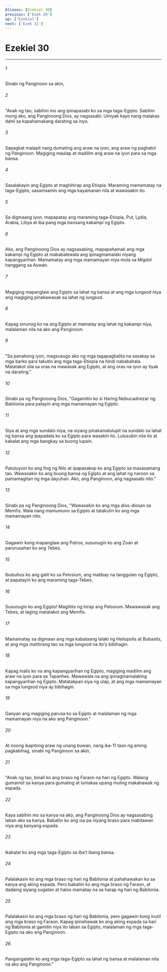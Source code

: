 ```yaml
---
Aliases: [Ezekiel 30]
previous: ['Ezek 29']
up: ['Ezekiel']
next: ['Ezek 31']
---
```

# Ezekiel 30

***






















###### 1 










Sinabi ng Panginoon sa akin, 





















###### 2 










"Anak ng tao, sabihin mo ang ipinapasabi ko sa mga taga-Egipto. Sabihin mong ako, ang Panginoong Dios, ay nagsasabi: Umiyak kayo nang malakas dahil sa kapahamakang darating sa inyo. 





















###### 3 










Sapagkat malapit nang dumating ang araw na iyon, ang araw ng paghatol ng Panginoon. Magiging maulap at madilim ang araw na iyon para sa mga bansa. 





















###### 4 










Sasalakayin ang Egipto at maghihirap ang Etiopia. Maraming mamamatay na taga-Egipto, sasamsamin ang mga kayamanan nila at wawasakin ito. 





















###### 5 










Sa digmaang iyon, mapapatay ang maraming taga-Etiopia, Put, Lydia, Arabia, Libya at iba pang mga bansang kakampi ng Egipto. 





















###### 6 










Ako, ang Panginoong Dios ay nagsasabing, mapapahamak ang mga kakampi ng Egipto at mababalewala ang ipinagmamalaki niyang kapangyarihan. Mamamatay ang mga mamamayan niya mula sa Migdol hanggang sa Aswan. 





















###### 7 










Magiging mapanglaw ang Egipto sa lahat ng bansa at ang mga lungsod niya ang magiging pinakawasak sa lahat ng lungsod. 





















###### 8 










Kapag sinunog ko na ang Egipto at mamatay ang lahat ng kakampi niya, malalaman nila na ako ang Panginoon. 





















###### 9 










"Sa panahong iyon, magsusugo ako ng mga tagapagbalita na sasakay sa mga barko para takutin ang mga taga-Etiopia na hindi nababahala. Matatakot sila sa oras na mawasak ang Egipto, at ang oras na iyon ay tiyak na darating." 





















###### 10 










Sinabi pa ng Panginoong Dios, "Gagamitin ko si Haring Nebucadnezar ng Babilonia para patayin ang mga mamamayan ng Egipto. 





















###### 11 










Siya at ang mga sundalo niya, na siyang pinakamalulupit na sundalo sa lahat ng bansa ang ipapadala ko sa Egipto para wasakin ito. Lulusubin nila ito at kakalat ang mga bangkay sa buong lupain. 





















###### 12 










Patutuyuin ko ang Ilog ng Nilo at ipapasakop ko ang Egipto sa masasamang tao. Wawasakin ko ang buong bansa ng Egipto at ang lahat ng naroon sa pamamagitan ng mga dayuhan. Ako, ang Panginoon, ang nagsasabi nito." 





















###### 13 










Sinabi pa ng Panginoong Dios, "Wawasakin ko ang mga dios-diosan sa Memfis. Wala nang mamumuno sa Egipto at tatakutin ko ang mga mamamayan nito. 





















###### 14 










Gagawin kong mapanglaw ang Patros, susunugin ko ang Zoan at parurusahan ko ang Tebes. 





















###### 15 










Ibubuhos ko ang galit ko sa Pelosium, ang matibay na tanggulan ng Egipto, at papatayin ko ang maraming taga-Tebes. 





















###### 16 










Susunugin ko ang Egipto! Magtitiis ng hirap ang Pelosium. Mawawasak ang Tebes, at laging matatakot ang Memfis. 





















###### 17 










Mamamatay sa digmaan ang mga kabataang lalaki ng Heliopolis at Bubastis, at ang mga matitirang tao sa mga lungsod na itoʼy bibihagin. 





















###### 18 










Kapag inalis ko na ang kapangyarihan ng Egipto, magiging madilim ang araw na iyon para sa Tapanhes. Mawawala na ang ipinagmamalaking kapangyarihan ng Egipto. Matatakpan siya ng ulap, at ang mga mamamayan sa mga lungsod niya ay bibihagin. 





















###### 19 










Ganyan ang magiging parusa ko sa Egipto at malalaman ng mga mamamayan niya na ako ang Panginoon." 





















###### 20 










At noong ikapitong araw ng unang buwan, nang ika-11 taon ng aming pagkabihag, sinabi ng Panginoon sa akin, 





















###### 21 










"Anak ng tao, binali ko ang braso ng Faraon na hari ng Egipto. Walang gumamot sa kanya para gumaling at lumakas upang muling makahawak ng espada. 





















###### 22 










Kaya sabihin mo sa kanya na ako, ang Panginoong Dios ay nagsasabing laban ako sa kanya. Babaliin ko ang isa pa niyang braso para mabitawan niya ang kanyang espada. 





















###### 23 










Ikakalat ko ang mga taga-Egipto sa ibaʼt ibang bansa. 





















###### 24 










Palalakasin ko ang mga braso ng hari ng Babilonia at pahahawakan ko sa kanya ang aking espada. Pero babaliin ko ang mga braso ng Faraon, at dadaing siyang sugatan at halos mamatay na sa harap ng hari ng Babilonia. 





















###### 25 










Palalakasin ko ang mga braso ng hari ng Babilonia, pero gagawin kong inutil ang mga braso ng Faraon. Kapag ipinahawak ko ang aking espada sa hari ng Babilonia at gamitin niya ito laban sa Egipto, malalaman ng mga taga-Egipto na ako ang Panginoon. 





















###### 26 










Pangangalatin ko ang mga taga-Egipto sa lahat ng bansa at malalaman nila na ako ang Panginoon."
